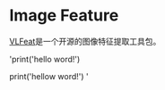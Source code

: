 # Image Feature
[VLFeat](http://www.vlfeat.org/index.html)是一个开源的图像特征提取工具包。

'print('hello word!')

print('hellow word!')
'

